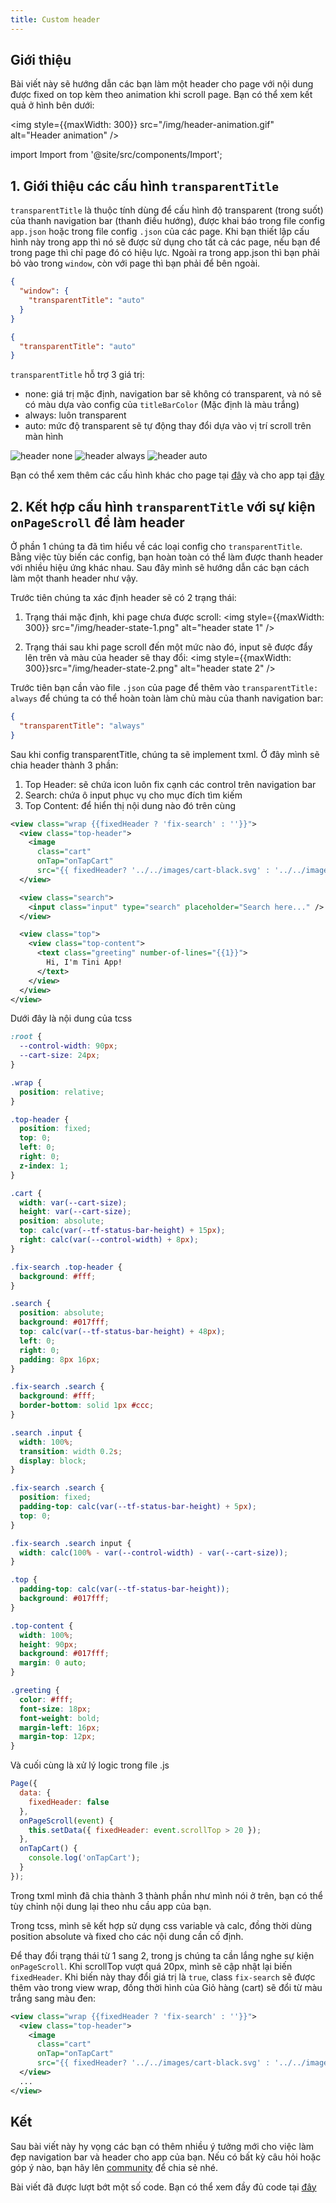 ```yaml
---
title: Custom header
---
```


## Giới thiệu

Bài viết này sẽ hướng dẫn các bạn làm một header cho page với nội dung được fixed on top kèm theo animation khi scroll page. Bạn có thể xem kết quả ở hình bên dưới:

<img style={{maxWidth: 300}} src="/img/header-animation.gif" alt="Header animation" />

import Import from '@site/src/components/Import';

<Import github="https://github.com/tikivn/tiniapp-example" githubFolder="custom-header" />

## 1. Giới thiệu các cấu hình `transparentTitle`

`transparentTitle` là thuộc tính dùng để cấu hình độ transparent (trong suốt) của thanh navigation bar (thanh điều hướng), được khai báo trong file config `app.json` hoặc trong file config `.json` của các page. Khi bạn thiết lập cấu hình này trong app thì nó sẽ được sử dụng cho tất cả các page, nếu bạn để trong page thì chỉ page đó có hiệu lực. Ngoài ra trong app.json thì bạn phải bỏ vào trong `window`, còn với page thì bạn phải để bên ngoài.

```json title=src/app.json
{
  "window": {
    "transparentTitle": "auto"
  }
}
```

```json title=src/pages/index/index.json
{
  "transparentTitle": "auto"
}
```

`transparentTitle` hỗ trợ 3 giá trị:

- none: giá trị mặc định, navigation bar sẽ không có transparent, và nó sẽ có màu dựa vào config của `titleBarColor` (Mặc định là màu trắng)
- always: luôn transparent
- auto: mức độ transparent sẽ tự động thay đổi dựa vào vị trí scroll trên màn hình

<div style={{ display: 'grid', gridTemplateColumns: 'repeat(3, 1fr)', gridGap: 8, marginBottom: 16 }}>
  <img src="/img/header-none.gif" alt="header none" />
  <img src="/img/header-always.gif" alt="header always" />
  <img src="/img/header-auto.gif" alt="header auto" />
</div>

Bạn có thể xem thêm các cấu hình khác cho page tại [đây](/docs/framework/miniapp-page/config) và cho app tại [đây](/docs/framework/app/config#window)

## 2. Kết hợp cấu hình `transparentTitle` với sự kiện `onPageScroll` để làm header

Ở phần 1 chúng ta đã tìm hiểu về các loại config cho `transparentTitle`. Bằng việc tùy biến các config, bạn hoàn toàn có thể làm được thanh header với nhiều hiệu ứng khác nhau. Sau đây mình sẽ hướng dẫn các bạn cách làm một thanh header như vậy.

Trước tiên chúng ta xác định header sẽ có 2 trạng thái:

1. Trạng thái mặc định, khi page chưa được scroll:
   <img style={{maxWidth: 300}} src="/img/header-state-1.png" alt="header state 1" />

2. Trạng thái sau khi page scroll đến một mức nào đó, input sẽ được đẩy lên trên và màu của header sẽ thay đổi:
   <img style={{maxWidth: 300}}src="/img/header-state-2.png" alt="header state 2" />

Trước tiên bạn cần vào file `.json` của page để thêm vào `transparentTitle: always` để chúng ta có thể hoàn toàn làm chủ màu của thanh navigation bar:

```json title=src/pages/index/index.json
{
  "transparentTitle": "always"
}
```

Sau khi config transparentTitle, chúng ta sẽ implement txml. Ở đây mình sẽ chia header thành 3 phần:

1. Top Header: sẽ chứa icon luôn fix cạnh các control trên navigation bar
2. Search: chứa ô input phục vụ cho mục đích tìm kiếm
3. Top Content: để hiển thị nội dung nào đó trên cùng

```xml title=src/pages/index/index.txml
<view class="wrap {{fixedHeader ? 'fix-search' : ''}}">
  <view class="top-header">
    <image
      class="cart"
      onTap="onTapCart"
      src="{{ fixedHeader? '../../images/cart-black.svg' : '../../images/cart-white.svg'}}" />
  </view>

  <view class="search">
    <input class="input" type="search" placeholder="Search here..." />
  </view>

  <view class="top">
    <view class="top-content">
      <text class="greeting" number-of-lines="{{1}}">
        Hi, I'm Tini App!
      </text>
    </view>
  </view>
</view>
```

Dưới đây là nội dung của tcss

```css title=src/pages/index/index.tcss
:root {
  --control-width: 90px;
  --cart-size: 24px;
}

.wrap {
  position: relative;
}

.top-header {
  position: fixed;
  top: 0;
  left: 0;
  right: 0;
  z-index: 1;
}

.cart {
  width: var(--cart-size);
  height: var(--cart-size);
  position: absolute;
  top: calc(var(--tf-status-bar-height) + 15px);
  right: calc(var(--control-width) + 8px);
}

.fix-search .top-header {
  background: #fff;
}

.search {
  position: absolute;
  background: #017fff;
  top: calc(var(--tf-status-bar-height) + 48px);
  left: 0;
  right: 0;
  padding: 8px 16px;
}

.fix-search .search {
  background: #fff;
  border-bottom: solid 1px #ccc;
}

.search .input {
  width: 100%;
  transition: width 0.2s;
  display: block;
}

.fix-search .search {
  position: fixed;
  padding-top: calc(var(--tf-status-bar-height) + 5px);
  top: 0;
}

.fix-search .search input {
  width: calc(100% - var(--control-width) - var(--cart-size));
}

.top {
  padding-top: calc(var(--tf-status-bar-height));
  background: #017fff;
}

.top-content {
  width: 100%;
  height: 90px;
  background: #017fff;
  margin: 0 auto;
}

.greeting {
  color: #fff;
  font-size: 18px;
  font-weight: bold;
  margin-left: 16px;
  margin-top: 12px;
}
```

Và cuối cùng là xử lý logic trong file .js

```javascript title=src/pages/index/index.js
Page({
  data: {
    fixedHeader: false
  },
  onPageScroll(event) {
    this.setData({ fixedHeader: event.scrollTop > 20 });
  },
  onTapCart() {
    console.log('onTapCart');
  }
});
```

Trong txml mình đã chia thành 3 thành phần như mình nói ở trên, bạn có thể tùy chỉnh nội dung lại theo nhu cầu app của bạn.

Trong tcss, mình sẽ kết hợp sử dụng css variable và calc, đồng thời dùng position absolute và fixed cho các nội dung cần cố định.

Để thay đổi trạng thái từ 1 sang 2, trong js chúng ta cần lắng nghe sự kiện `onPageScroll`. Khi scrollTop vượt quá 20px, mình sẽ cập nhật lại biến `fixedHeader`. Khi biến này thay đổi giá trị là `true`, class `fix-search` sẽ được thêm vào trong view wrap, đồng thời hình của Giỏ hàng (cart) sẽ đổi từ màu trắng sang màu đen:

```xml {1,6}
<view class="wrap {{fixedHeader ? 'fix-search' : ''}}">
  <view class="top-header">
    <image
      class="cart"
      onTap="onTapCart"
      src="{{ fixedHeader? '../../images/cart-black.svg' : '../../images/cart-white.svg'}}" />
  </view>
  ...
</view>
```

## Kết

Sau bài viết này hy vọng các bạn có thêm nhiều ý tưởng mới cho việc làm đẹp navigation bar và header cho app của bạn. Nếu có bất kỳ câu hỏi hoặc góp ý nào, bạn hãy lên [community](https://community.tiki.vn) để chia sẻ nhé.

Bài viết đã được lượt bớt một số code. Bạn có thể xem đầy đủ code tại [đây](https://github.com/tikivn/tiniapp-example/tree/main/custom-header)
